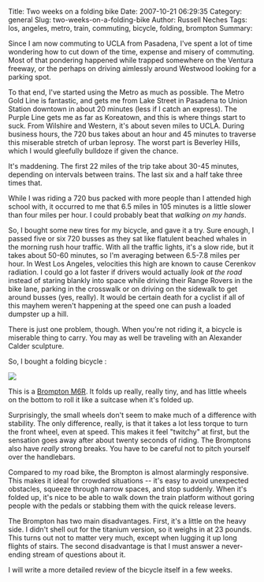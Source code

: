 Title: Two weeks on a folding bike
Date: 2007-10-21 06:29:35
Category: general
Slug: two-weeks-on-a-folding-bike
Author: Russell Neches
Tags: los, angeles, metro, train, commuting, bicycle, folding, brompton
Summary: 


Since I am now commuting to UCLA from Pasadena, I've spent a lot of time
wondering how to cut down of the time, expense and misery of commuting.
Most of that pondering happened while trapped somewhere on the Ventura
freeway, or the perhaps on driving aimlessly around Westwood looking for
a parking spot.

To that end, I've started using the Metro as much as possible. The Metro
Gold Line is fantastic, and gets me from Lake Street in Pasadena to
Union Station downtown in about 20 minutes (less if I catch an express).
The Purple Line gets me as far as Koreatown, and this is where things
start to suck. From Wilshire and Western, it's about seven miles to
UCLA. During business hours, the 720 bus takes about an hour and 45
minutes to traverse this miserable stretch of urban leprosy. The worst
part is Beverley Hills, which I would gleefully bulldoze if given the
chance.

It's maddening. The first 22 miles of the trip take about 30-45 minutes,
depending on intervals between trains. The last six and a half take
three times that.

While I was riding a 720 bus packed with more people than I attended
high school with, it occurred to me that 6.5 miles in 105 minutes is a
little slower than four miles per hour. I could probably beat that
*walking on my hands*.

So, I bought some new tires for my bicycle, and gave it a try. Sure
enough, I passed five or six 720 busses as they sat like flatulent
beached whales in the morning rush hour traffic. With all the traffic
lights, it's a slow ride, but it takes about 50-60 minutes, so I'm
averaging between 6.5-7.8 miles per hour. In West Los Angeles,
velocities this high are known to cause Cerenkov radiation. I could go a
lot faster if drivers would actually *look at the road* instead of
staring blankly into space while driving their Range Rovers in the bike
lane, parking in the crosswalk or on driving on the sidewalk to get
around busses (yes, really). It would be certain death for a cyclist if
all of this mayhem weren't happening at the speed one can push a loaded
dumpster up a hill.

There is just one problem, though. When you're not riding it, a bicycle
is miserable thing to carry. You may as well be traveling with an
Alexander Calder sculpture.

So, I bought a folding bicycle :

![](http://vort.org/media/images/brompton_m6r.jpg)

This is a [Brompton
M6R](http://www.bromptonbicycle.co.uk/index.cfm?fuseaction=bikerange.mtype).
It folds up really, really tiny, and has little wheels on the bottom to
roll it like a suitcase when it's folded up.

Surprisingly, the small wheels don't seem to make much of a difference
with stability. The only difference, really, is that it takes a lot less
torque to turn the front wheel, even at speed. This makes it feel
"twitchy" at first, but the sensation goes away after about twenty
seconds of riding. The Bromptons also have *really* strong breaks. You
have to be careful not to pitch yourself over the handlebars.

Compared to my road bike, the Brompton is almost alarmingly responsive.
This makes it ideal for crowded situations -- it's easy to avoid
unexpected obstacles, squeeze through narrow spaces, and stop suddenly.
When it's folded up, it's nice to be able to walk down the train
platform without goring people with the pedals or stabbing them with the
quick release levers.

The Brompton has two main disadvantages. First, it's a little on the
heavy side. I didn't shell out for the titanium version, so it weighs in
at 23 pounds. This turns out not to matter very much, except when
lugging it up long flights of stairs. The second disadvantage is that I
must answer a never-ending stream of questions about it.

I will write a more detailed review of the bicycle itself in a few
weeks.
